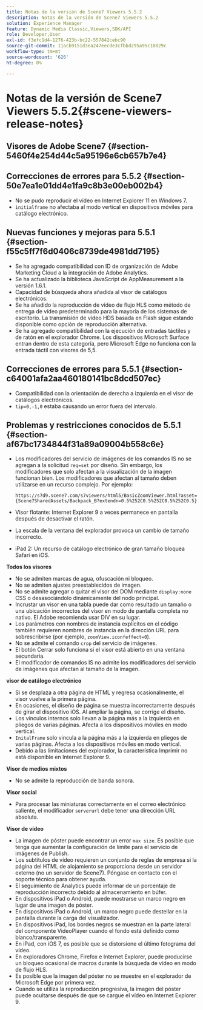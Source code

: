 ```yaml
---
title: Notas de la versión de Scene7 Viewers 5.5.2
description: Notas de la versión de Scene7 Viewers 5.5.2
solution: Experience Manager
feature: Dynamic Media Classic,Viewers,SDK/API
role: Developer,User
exl-id: f3efc1d4-1276-423b-bc22-557842cebc90
source-git-commit: 11acb9151d3ea247eecde3cfbbd295a95c10829c
workflow-type: tm+mt
source-wordcount: '626'
ht-degree: 0%

---
```


# Notas de la versión de Scene7 Viewers 5.5.2{#scene-viewers-release-notes}

## Visores de Adobe Scene7 {#section-5460f4e254d44c5a95196e6cb657b7e4}

## Correcciones de errores para 5.5.2 {#section-50e7ea1e01dd4e1fa9c8b3e00eb002b4}

* No se pudo reproducir el vídeo en Internet Explorer 11 en Windows 7.
* `initialframe` no afectaba al modo vertical en dispositivos móviles para catálogo electrónico.

## Nuevas funciones y mejoras para 5.5.1 {#section-f55c5ff7f6d0406c8739de4981dd7195}

* Se ha agregado compatibilidad con ID de organización de Adobe Marketing Cloud a la integración de Adobe Analytics.
* Se ha actualizado la biblioteca JavaScript de AppMeasurement a la versión 1.6.1.
* Capacidad de búsqueda ahora añadida al visor de catálogos electrónicos.
* Se ha añadido la reproducción de vídeo de flujo HLS como método de entrega de vídeo predeterminado para la mayoría de los sistemas de escritorio. La transmisión de vídeo HDS basada en Flash sigue estando disponible como opción de reproducción alternativa.
* Se ha agregado compatibilidad con la ejecución de entradas táctiles y de ratón en el explorador Chrome. Los dispositivos Microsoft Surface entran dentro de esta categoría, pero Microsoft Edge no funciona con la entrada táctil con visores de 5,5.

## Correcciones de errores para 5.5.1 {#section-c64001afa2aa460180141bc8dcd507ec}

* Compatibilidad con la orientación de derecha a izquierda en el visor de catálogos electrónicos.
* `tip=0,-1,0` estaba causando un error fuera del intervalo.

## Problemas y restricciones conocidos de 5.5.1 {#section-af67bc1734844f31a89a09004b558c6e}

* Los modificadores del servicio de imágenes de los comandos IS no se agregan a la solicitud `req=set` por diseño. Sin embargo, los modificadores que solo afectan a la visualización de la imagen funcionan bien. Los modificadores que afectan al tamaño deben utilizarse en un recurso complejo. Por ejemplo:

  `https://s7d9.scene7.com/s7viewers/html5/BasicZoomViewer.html?asset= {Scene7SharedAssets/Backpack_B?extendn=0.5%252C0.5%252C0.5%252C0.5}`

* Visor flotante: Internet Explorer 9 a veces permanece en pantalla después de desactivar el ratón.
* La escala de la ventana del explorador provoca un cambio de tamaño incorrecto.
* iPad 2: Un recurso de catálogo electrónico de gran tamaño bloquea Safari en iOS.

**Todos los visores**

* No se admiten marcas de agua, ofuscación ni bloqueo.
* No se admiten ajustes preestablecidos de imagen.
* No se admite agregar o quitar el visor del DOM mediante `display:none` CSS o desasociándolo dinámicamente del nodo principal.
* Incrustar un visor en una tabla puede dar como resultado un tamaño o una ubicación incorrectos del visor en modo de pantalla completa no nativo. El Adobe recomienda usar DIV en su lugar.
* Los parámetros con nombres de instancia explícitos en el código también requieren nombres de instancia en la dirección URL para sobrescribirse (por ejemplo, `zoomView.iconfeffect=0`).
* No se admite el comando `crop` del servicio de imágenes.
* El botón Cerrar solo funciona si el visor está abierto en una ventana secundaria.
* El modificador de comandos IS no admite los modificadores del servicio de imágenes que afectan al tamaño de la imagen.

**visor de catálogo electrónico**

* Si se desplaza a otra página de HTML y regresa ocasionalmente, el visor vuelve a la primera página.
* En ocasiones, el diseño de página se muestra incorrectamente después de girar el dispositivo iOS. Al ampliar la página, se corrige el diseño.
* Los vínculos internos solo llevan a la página más a la izquierda en pliegos de varias páginas. Afecta a los dispositivos móviles en modo vertical.
* `InitalFrame` solo vincula a la página más a la izquierda en pliegos de varias páginas. Afecta a los dispositivos móviles en modo vertical.
* Debido a las limitaciones del explorador, la característica Imprimir no está disponible en Internet Explorer 9.

**Visor de medios mixtos**

* No se admite la reproducción de banda sonora.

**Visor social**

* Para procesar las miniaturas correctamente en el correo electrónico saliente, el modificador `serverurl` debe tener una dirección URL absoluta.

**Visor de vídeo**

* La imagen de póster puede encontrar un error `max size`. Es posible que tenga que aumentar la configuración de límite para el servicio de imágenes de Publish.
* Los subtítulos de vídeo requieren un conjunto de reglas de empresa si la página del HTML de alojamiento se proporciona desde un servidor externo (no un servidor de Scene7). Póngase en contacto con el soporte técnico para obtener ayuda.
* El seguimiento de Analytics puede informar de un porcentaje de reproducción incorrecto debido al almacenamiento en búfer.
* En dispositivos iPad o Android, puede mostrarse un marco negro en lugar de una imagen de póster.
* En dispositivos iPad o Android, un marco negro puede destellar en la pantalla durante la carga del visualizador.
* En dispositivos iPad, los bordes negros se muestran en la parte lateral del componente VideoPlayer cuando el fondo está definido como blanco/transparente.
* En iPad, con iOS 7, es posible que se distorsione el último fotograma del vídeo.
* En exploradores Chrome, Firefox e Internet Explorer, puede producirse un bloqueo ocasional de macros durante la búsqueda de vídeo en modo de flujo HLS.
* Es posible que la imagen del póster no se muestre en el explorador de Microsoft Edge por primera vez.
* Cuando se utiliza la reproducción progresiva, la imagen del póster puede ocultarse después de que se cargue el vídeo en Internet Explorer 9.
